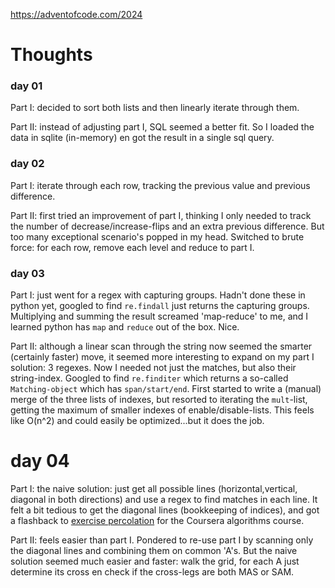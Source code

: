 https://adventofcode.com/2024

# Thoughts

### day 01

Part I: decided to sort both lists and then linearly iterate through them.

Part II: instead of adjusting part I, SQL seemed a better fit. So I loaded the data in sqlite (in-memory) en got the result in a single sql query.

### day 02

Part I: iterate through each row, tracking the previous value and previous difference.

Part II: first tried an improvement of part I, thinking I only needed to track the number of decrease/increase-flips and an extra previous difference. But too many exceptional scenario's popped in my head. Switched to brute force: for each row, remove each level and reduce to part I.

### day 03

Part I: just went for a regex with capturing groups. Hadn't done these in python yet, googled to find `re.findall` just returns the capturing groups. Multiplying and summing the result screamed 'map-reduce' to me, and I learned python has `map` and `reduce` out of the box. Nice.

Part II: although a linear scan through the string now seemed the smarter (certainly faster) move, it seemed more interesting to expand on my part I solution: 3 regexes. Now I needed not just the matches, but also their string-index. Googled to find `re.finditer` which returns a so-called `Matching-object` which has `span/start/end`. First started to write a (manual) merge of the three lists of indexes, but resorted to iterating the `mult`-list, getting the maximum of smaller indexes of enable/disable-lists. This feels like O(n^2) and could easily be optimized...but it does the job.

# day 04

Part I: the naive solution: just get all possible lines (horizontal,vertical, diagonal in both directions) and use a regex to find matches in each line. It felt a bit tedious to get the diagonal lines (bookkeeping of indices), and got a flashback to [exercise percolation](https://coursera.cs.princeton.edu/algs4/assignments/percolation/specification.php) for the Coursera algorithms course.

Part II: feels easier than part I. Pondered to re-use part I by scanning only the diagonal lines and combining them on common 'A's. But the naive solution seemed much easier and faster: walk the grid, for each A just determine its cross en check if the cross-legs are both MAS or SAM.
